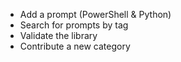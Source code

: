 - Add a prompt (PowerShell & Python)
- Search for prompts by tag
- Validate the library
- Contribute a new category
